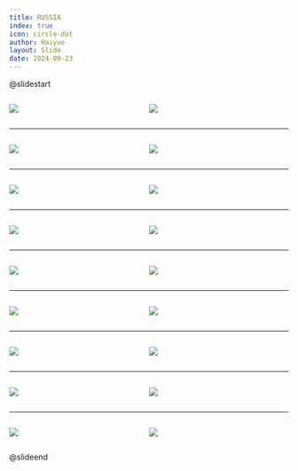 ```yaml
---
title: RUSSIA
index: true
icon: circle-dot
author: Haiyue
layout: Slide
date: 2024-09-23
---
```

 
@slidestart

<div style="display:flex">
<div style="flex:1">

![](/reading/english/Level-Y/RUSSIA/001.webp)
</div>
<div style="flex:1">

![](/reading/english/Level-Y/RUSSIA/002.webp)
</div>
</div>

---

<div style="display:flex">
<div style="flex:1">

![](/reading/english/Level-Y/RUSSIA/003.webp)
</div>
<div style="flex:1">

![](/reading/english/Level-Y/RUSSIA/004.webp)
</div>
</div>

---

<div style="display:flex">
<div style="flex:1">

![](/reading/english/Level-Y/RUSSIA/005.webp)
</div>
<div style="flex:1">

![](/reading/english/Level-Y/RUSSIA/006.webp)
</div>
</div>

---

<div style="display:flex">
<div style="flex:1">

![](/reading/english/Level-Y/RUSSIA/007.webp)
</div>
<div style="flex:1">

![](/reading/english/Level-Y/RUSSIA/008.webp)
</div>
</div>

---

<div style="display:flex">
<div style="flex:1">

![](/reading/english/Level-Y/RUSSIA/009.webp)
</div>
<div style="flex:1">

![](/reading/english/Level-Y/RUSSIA/010.webp)
</div>
</div>

---

<div style="display:flex">
<div style="flex:1">

![](/reading/english/Level-Y/RUSSIA/011.webp)
</div>
<div style="flex:1">

![](/reading/english/Level-Y/RUSSIA/012.webp)
</div>
</div>

---

<div style="display:flex">
<div style="flex:1">

![](/reading/english/Level-Y/RUSSIA/013.webp)
</div>
<div style="flex:1">

![](/reading/english/Level-Y/RUSSIA/014.webp)
</div>
</div>

---

<div style="display:flex">
<div style="flex:1">

![](/reading/english/Level-Y/RUSSIA/015.webp)
</div>
<div style="flex:1">

![](/reading/english/Level-Y/RUSSIA/016.webp)
</div>
</div>

---

<div style="display:flex">
<div style="flex:1">

![](/reading/english/Level-Y/RUSSIA/017.webp)
</div>
<div style="flex:1">

![](/reading/english/Level-Y/RUSSIA/018.webp)
</div>
</div>

@slideend